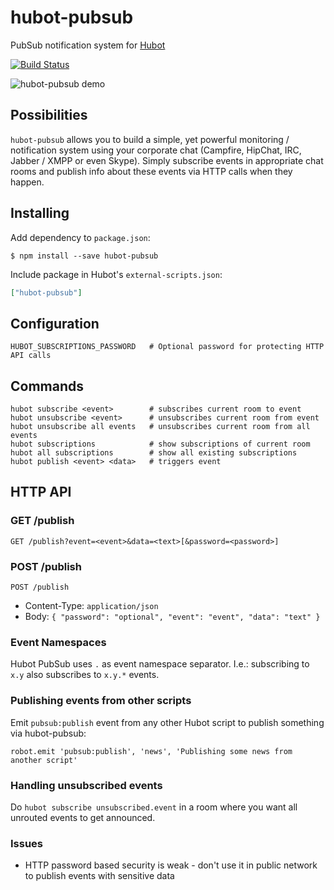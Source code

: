 hubot-pubsub
============

PubSub notification system for [Hubot](https://github.com/github/hubot)

[![Build Status](https://travis-ci.org/spajus/hubot-pubsub.png?branch=master)](https://travis-ci.org/spajus/hubot-pubsub)

![hubot-pubsub demo](https://dl.dropboxusercontent.com/u/176100/opensource/hubot-pubsub.gif)

## Possibilities

`hubot-pubsub` allows you to build a simple, yet powerful monitoring / notification system using your corporate chat
(Campfire, HipChat, IRC, Jabber / XMPP or even Skype). Simply subscribe events in appropriate chat rooms and publish
info about these events via HTTP calls when they happen.

## Installing

Add dependency to `package.json`:

```console
$ npm install --save hubot-pubsub
```

Include package in Hubot's `external-scripts.json`:

```json
["hubot-pubsub"]
```

## Configuration

    HUBOT_SUBSCRIPTIONS_PASSWORD   # Optional password for protecting HTTP API calls

## Commands

    hubot subscribe <event>        # subscribes current room to event
    hubot unsubscribe <event>      # unsubscribes current room from event
    hubot unsubscribe all events   # unsubscribes current room from all events
    hubot subscriptions            # show subscriptions of current room
    hubot all subscriptions        # show all existing subscriptions
    hubot publish <event> <data>   # triggers event

## HTTP API

### GET /publish

    GET /publish?event=<event>&data=<text>[&password=<password>]


### POST /publish

    POST /publish

  - Content-Type: `application/json`
  - Body: `{ "password": "optional", "event": "event", "data": "text" }`

### Event Namespaces

Hubot PubSub uses `.` as event namespace separator. I.e.: subscribing to `x.y` also subscribes to `x.y.*` events.

### Publishing events from other scripts

Emit `pubsub:publish` event from any other Hubot script to publish something via hubot-pubsub:

    robot.emit 'pubsub:publish', 'news', 'Publishing some news from another script'

### Handling unsubscribed events

Do `hubot subscribe unsubscribed.event` in a room where you want all unrouted events to get announced.

### Issues

- HTTP password based security is weak - don't use it in public network to publish events with sensitive data

